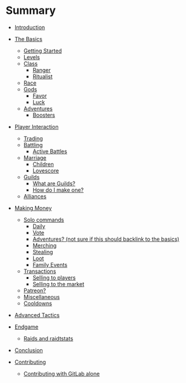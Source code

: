 # Summary

- [Introduction](./introduction.md)

- [The Basics](./basics/basics.md)
  - [Getting Started](./basics/getting_started.md)
  - [Levels]()
  - [Class](./basics/class.md)
    - [Ranger]()
    - [Ritualist]()
  - [Race](./basics/race.md)
  - [Gods]()
    - [Favor](./basics/favor.md)
    - [Luck](./basics/luck.md)
  - [Adventures](./basics/adventures.md)
    - [Boosters](./basics/boosters.md)
- [Player Interaction](./player_interaction/player_interaction.md)

  - [Trading](./player_interaction/trading.md)
  - [Battling]()
    - [Active Battles]()
  - [Marriage]()
    - [Children]()
    - [Lovescore]()
  - [Guilds]()
    - [What are Guilds?]()
    - [How do I make one?]()
  - [Alliances]()

- [Making Money]()

  - [Solo commands]()
    - [Daily]()
    - [Vote]()
    - [Adventures? (not sure if this should backlink to the basics)]()
    - [Merching]()
    - [Stealing]()
    - [Loot]()
    - [Family Events]()
  - [Transactions]()
    - [Selling to players]()
    - [Selling to the market]()
  - [Patreon?]()
  - [Miscellaneous]()
  - [Cooldowns]()

- [Advanced Tactics]()

- [Endgame]()

  - [Raids and raidtstats]()

- [Conclusion]()

- [Contributing](./contributing.md)
  - [Contributing with GitLab alone](./contributing-2.md)

